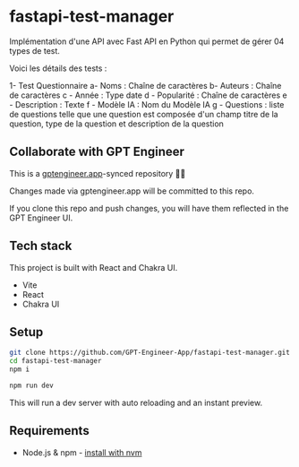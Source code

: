 # fastapi-test-manager

Implémentation d'une API avec Fast API en Python qui permet de gérer 04 types de test. 

Voici les détails des tests : 

1- Test Questionnaire
      a- Noms : Chaîne de caractères
      b- Auteurs : Chaîne de caractères
      c - Année : Type date
      d - Popularité : Chaîne de caractères
      e - Description : Texte
      f - Modèle IA : Nom du Modèle IA
      g - Questions : liste de questions telle que une question est composée d'un champ titre de la question, type de la question et description de la question

## Collaborate with GPT Engineer

This is a [gptengineer.app](https://gptengineer.app)-synced repository 🌟🤖

Changes made via gptengineer.app will be committed to this repo.

If you clone this repo and push changes, you will have them reflected in the GPT Engineer UI.

## Tech stack

This project is built with React and Chakra UI.

- Vite
- React
- Chakra UI

## Setup

```sh
git clone https://github.com/GPT-Engineer-App/fastapi-test-manager.git
cd fastapi-test-manager
npm i
```

```sh
npm run dev
```

This will run a dev server with auto reloading and an instant preview.

## Requirements

- Node.js & npm - [install with nvm](https://github.com/nvm-sh/nvm#installing-and-updating)
